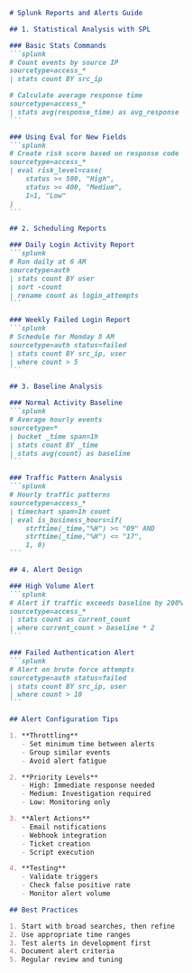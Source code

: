 ````markdown
# Splunk Reports and Alerts Guide

## 1. Statistical Analysis with SPL

### Basic Stats Commands
```splunk
# Count events by source IP
sourcetype=access_* 
| stats count BY src_ip

# Calculate average response time
sourcetype=access_* 
| stats avg(response_time) as avg_response
```

### Using Eval for New Fields
```splunk
# Create risk score based on response code
sourcetype=access_* 
| eval risk_level=case(
    status >= 500, "High",
    status >= 400, "Medium",
    1=1, "Low"
)
```

## 2. Scheduling Reports

### Daily Login Activity Report
```splunk
# Run daily at 6 AM
sourcetype=auth 
| stats count BY user
| sort -count
| rename count as login_attempts
```

### Weekly Failed Login Report
```splunk
# Schedule for Monday 8 AM
sourcetype=auth status=failed 
| stats count BY src_ip, user
| where count > 5
```

## 3. Baseline Analysis

### Normal Activity Baseline
```splunk
# Average hourly events
sourcetype=* 
| bucket _time span=1h
| stats count BY _time
| stats avg(count) as baseline
```

### Traffic Pattern Analysis
```splunk
# Hourly traffic patterns
sourcetype=access_* 
| timechart span=1h count
| eval is_business_hours=if(
    strftime(_time,"%H") >= "09" AND 
    strftime(_time,"%H") <= "17", 
    1, 0)
```

## 4. Alert Design

### High Volume Alert
```splunk
# Alert if traffic exceeds baseline by 200%
sourcetype=access_* 
| stats count as current_count
| where current_count > baseline * 2
```

### Failed Authentication Alert
```splunk
# Alert on brute force attempts
sourcetype=auth status=failed 
| stats count BY src_ip, user
| where count > 10
```

## Alert Configuration Tips

1. **Throttling**
   - Set minimum time between alerts
   - Group similar events
   - Avoid alert fatigue

2. **Priority Levels**
   - High: Immediate response needed
   - Medium: Investigation required
   - Low: Monitoring only

3. **Alert Actions**
   - Email notifications
   - Webhook integration
   - Ticket creation
   - Script execution

4. **Testing**
   - Validate triggers
   - Check false positive rate
   - Monitor alert volume

## Best Practices

1. Start with broad searches, then refine
2. Use appropriate time ranges
3. Test alerts in development first
4. Document alert criteria
5. Regular review and tuning
````